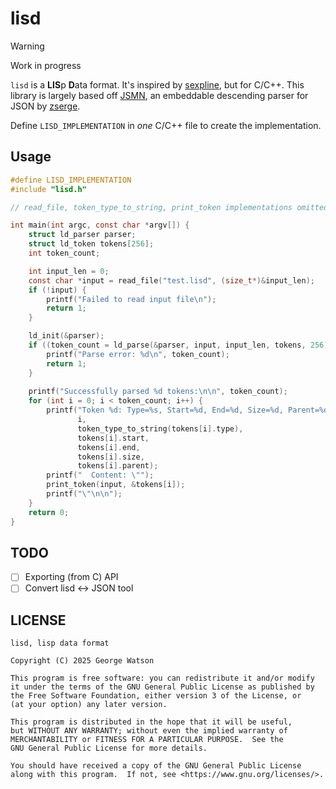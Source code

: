 # lisd

> [!WARNING]
> Work in progress

`lisd` is a **LIS**p **D**ata format. It's inspired by [sexpline](https://github.com/snmsts/sexpline/), but for C/C++. This library is largely based off [JSMN](https://github.com/zserge/jsmn/tree/master), an embeddable descending parser for JSON by [zserge](https://github.com/zserge).

Define `LISD_IMPLEMENTATION` in *one* C/C++ file to create the implementation.

## Usage

```c
#define LISD_IMPLEMENTATION
#include "lisd.h"

// read_file, token_type_to_string, print_token implementations omitted for brevity. They can be found in test.c if needed.

int main(int argc, const char *argv[]) {
    struct ld_parser parser;
    struct ld_token tokens[256];
    int token_count;

    int input_len = 0;
    const char *input = read_file("test.lisd", (size_t*)&input_len);
    if (!input) {
        printf("Failed to read input file\n");
        return 1;
    }

    ld_init(&parser);
    if ((token_count = ld_parse(&parser, input, input_len, tokens, 256)) < 0) {
        printf("Parse error: %d\n", token_count);
        return 1;
    }
    
    printf("Successfully parsed %d tokens:\n\n", token_count);
    for (int i = 0; i < token_count; i++) {
        printf("Token %d: Type=%s, Start=%d, End=%d, Size=%d, Parent=%d\n", 
               i, 
               token_type_to_string(tokens[i].type),
               tokens[i].start,
               tokens[i].end,
               tokens[i].size,
               tokens[i].parent);
        printf("  Content: \"");
        print_token(input, &tokens[i]);
        printf("\"\n\n");
    }
    return 0;
}
```

## TODO

- [ ] Exporting (from C) API
- [ ] Convert lisd <-> JSON tool

## LICENSE
```
lisd, lisp data format

Copyright (C) 2025 George Watson

This program is free software: you can redistribute it and/or modify
it under the terms of the GNU General Public License as published by
the Free Software Foundation, either version 3 of the License, or
(at your option) any later version.

This program is distributed in the hope that it will be useful,
but WITHOUT ANY WARRANTY; without even the implied warranty of
MERCHANTABILITY or FITNESS FOR A PARTICULAR PURPOSE.  See the
GNU General Public License for more details.

You should have received a copy of the GNU General Public License
along with this program.  If not, see <https://www.gnu.org/licenses/>.
```
